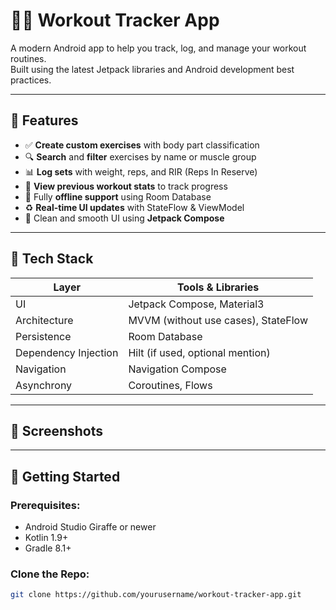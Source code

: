 # 🏋️‍♂️ Workout Tracker App

A modern Android app to help you track, log, and manage your workout routines.  
Built using the latest Jetpack libraries and Android development best practices.

---

## 📱 Features

- ✅ **Create custom exercises** with body part classification
- 🔍 **Search** and **filter** exercises by name or muscle group
- 📊 **Log sets** with weight, reps, and RIR (Reps In Reserve)
- 🧠 **View previous workout stats** to track progress
- 📂 Fully **offline support** using Room Database
- ♻️ **Real-time UI updates** with StateFlow & ViewModel
- 🧼 Clean and smooth UI using **Jetpack Compose**

---

## 🧰 Tech Stack

| Layer         | Tools & Libraries                                      |
|---------------|--------------------------------------------------------|
| UI            | Jetpack Compose, Material3                             |
| Architecture  | MVVM (without use cases), StateFlow                    |
| Persistence   | Room Database                                          |
| Dependency Injection | Hilt (if used, optional mention)               |
| Navigation    | Navigation Compose                                     |
| Asynchrony    | Coroutines, Flows                                      |

---

## 📸 Screenshots

---

## 🚀 Getting Started

### Prerequisites:
- Android Studio Giraffe or newer
- Kotlin 1.9+
- Gradle 8.1+

### Clone the Repo:
```bash
git clone https://github.com/yourusername/workout-tracker-app.git
